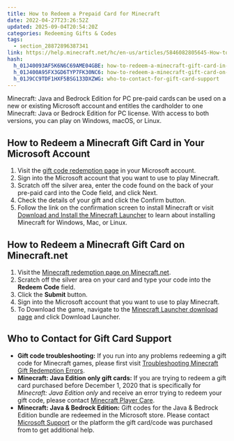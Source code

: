 ```yaml
---
title: How to Redeem a Prepaid Card for Minecraft
date: 2022-04-27T23:26:52Z
updated: 2025-09-04T20:54:20Z
categories: Redeeming Gifts & Codes
tags:
  - section_28872896387341
link: https://help.minecraft.net/hc/en-us/articles/5846082805645-How-to-Redeem-a-Prepaid-Card-for-Minecraft
hash:
  h_01J40093AF5K6N6C69AME04GBE: how-to-redeem-a-minecraft-gift-card-in-your-microsoft-account
  h_01J400A95FX3GD6TYP7FK30NC6: how-to-redeem-a-minecraft-gift-card-on-minecraftnet
  h_01J9CC9TDF1HXF5BSG133DXZWG: who-to-contact-for-gift-card-support
---
```


Minecraft: Java and Bedrock Edition for PC pre-paid cards can be used on a new or existing Microsoft account and entitles the cardholder to one Minecraft: Java or Bedrock Edition for PC license. With access to both versions, you can play on Windows, macOS, or Linux.

## How to Redeem a Minecraft Gift Card in Your Microsoft Account

1.  Visit the [gift code redemption page](https://account.microsoft.com/billing/redeem) in your Microsoft account.
2.  Sign into the Microsoft account that you want to use to play Minecraft.
3.  Scratch off the silver area, enter the code found on the back of your pre-paid card into the Code field, and click Next.
4.  Check the details of your gift and click the Confirm button.
5.  Follow the link on the confirmation screen to install Minecraft or visit [Download and Install the Minecraft Launcher](../Minecraft-Launcher-Support/Download-and-Install-the-Minecraft-Launcher.md) to learn about installing Minecraft for Windows, Mac, or Linux.

## How to Redeem a Minecraft Gift Card on Minecraft.net

1.  Visit the [Minecraft redemption page on Minecraft.net](https://www.minecraft.net/en-us/redeem).
2.  Scratch off the silver area on your card and type your code into the **Redeem** **Code** field.
3.  Click the **Submit** button.
4.  Sign into the Microsoft account that you want to use to play Minecraft.
5.  To Download the game, navigate to the [Minecraft Launcher download page](https://www.minecraft.net/en-us/download) and click Download Launcher.

## Who to Contact for Gift Card Support

- **Gift code troubleshooting:** If you run into any problems redeeming a gift code for Minecraft games, please first visit [Troubleshooting Minecraft Gift Redemption Errors](./Troubleshooting-Minecraft-Gift-Redemption-Errors.md).
- **Minecraft: Java Edition only gift cards:** If you are trying to redeem a gift card purchased before December 1, 2020 that is specifically for *Minecraft: Java Edition only* and receive an error trying to redeem your gift code, please contact [Minecraft Player Care](https://aka.ms/java-code-redeem-redirect).
- **Minecraft: Java & Bedrock Edition:** Gift codes for the Java & Bedrock Edition bundle are redeemed in the Microsoft store. Please contact [Microsoft Support](https://support.microsoft.com/home/contact?linkquery=Troubleshoot%20Xbox%20gift%20card) or the platform the gift card/code was purchased from to get additional help.
